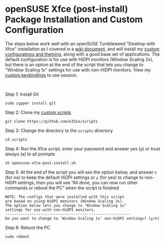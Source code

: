 # openSUSE Xfce (post-install) Package Installation and Custom Configuration

The steps below work well with an openSUSE Tumbleweed "Desktop with Xfce" installation as I covered in a [wiki document](https://github.com/e33io/reference-wiki/tree/main/installation-docs/opensuse-xfce-desktop-installation.md), and will install my [custom configurations and theming](https://github.com/e33io/opt-dots), along with a good base set of applications. The default configuration is for use with HiDPI monitors (Window Scaling 2x), but there is an option at the end of the script that lets you change to "Window Scaling 1x" settings for use with non-HiDPI monitors. View my [custom keybindings](https://github.com/e33io/reference-wiki/blob/main/keybindings/xfce-keybindings.md) to use session.

&nbsp;

Step 1: Install Git
```
sudo zypper install git
```

Step 2: Clone my [custom scripts](https://github.com/e33io/scripts)
```
git clone https://github.com/e33io/scripts
```

Step 3: Change the directory to the `scripts` directory
```
cd scripts
```

Step 4: Run the Xfce script, enter your password and answer yes (y) or trust always (a) to all prompts
```
sh opensuse-xfce-post-install.sh
```

Step 5: At the end of the script you will see the option below, and answer `n` (for no) to keep the default HiDPI settings or `y` (for yes) to change to non-HiDPI settings, then you will see “All done, you can now run other commands or reboot the PC” when the script is finished
```
NOTE: The configs that were installed with this script
are based on using HiDPI monitors (Window Scaling 2x).
The option below lets you change to "Window Scaling 1x"
settings for use with non-HiDPI monitors.
---------------------------------------------------------
Do you want to change to 'Window Scaling 1x' non-HiDPI settings? (y/n)
```

Step 6: Reboot the PC
```
sudo reboot
```

&nbsp;
